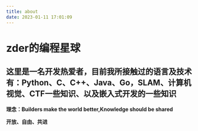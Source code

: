 ```yaml
---
title: about
date: 2023-01-11 17:01:09
---
```

# zder的编程星球


## 这里是一名开发热爱者，目前我所接触过的语言及技术有：Python、C、C++、Java、Go，SLAM、计算机视觉、CTF一些知识、以及嵌入式开发的一些知识

**理念：Builders make the world better,Knowledge should be shared**

**开放、自由、共进**


